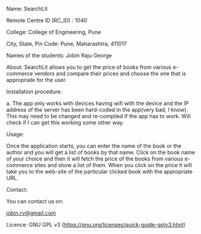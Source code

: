 Name: SearchLit

Remote Centre ID (RC_ID) : 1040

College: College of Engineering, Pune

City, State, Pin Code: Pune, Maharashtra, 411017

Names of the students: Jobin Raju George

About: SearchLit allows you to get the price of books from various e-commerce vendors and compare their prices and choose the one that is appropriate for the user.

Installation procedure:

a. The app only works with devices having wifi with the device and the IP address of the server has been hard-coded in the app(very bad, I know). This may need to be changed and re-compiled if the app has to work. Will check if I can get this working some other way.

Usage:

Once the application starts, you can enter the name of the book or the author and you will get a list of books by that name. Click on the book name of your choice and then it will fetch the price of the books from various e-commerce sites and show a list of them. When you click on the price it will take you to the web-site of the particular clicked book with the appropriate URL.


Contact:

You can contact us on:

jobin.rv@gmail.com

Licence: GNU GPL v3 (https://gnu.org/licenses/quick-guide-gplv3.html)
